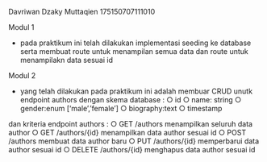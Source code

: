 Davriwan Dzaky Muttaqien
175150707111010

Modul 1
- pada praktikum ini telah dilakukan implementasi seeding ke database serta membuat route untuk menampilan semua data dan route untuk   menampilakn data sesuai id

Modul 2
- yang telah dilakukan pada praktikum ini adalah membuar CRUD unutk endpoint authors dengan skema database : 
    ○ id
    ○ name: string
    ○ gender:enum [‘male’,’female’]
    ○ biography:text
    ○ timestamp

dan kriteria endpoint authors : 
    ○ GET /authors menampilkan seluruh data author
    ○ GET /authors/{id} menampilkan data author sesuai id
    ○ POST /authors membuat data author baru
    ○ PUT /authors/{id} memperbarui data author sesuai id
    ○ DELETE /authors/{id} menghapus data author sesuai id